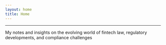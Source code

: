 ```yaml
---
layout: home
title: Home
---
```


---
My notes and insights on the evolving world of fintech law, regulatory developments, and compliance challenges

